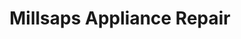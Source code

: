 ---
title: "Millsaps Appliance Repair"
url: /cleburne/millsaps-appliance-repair/
shop: Allgemein
---